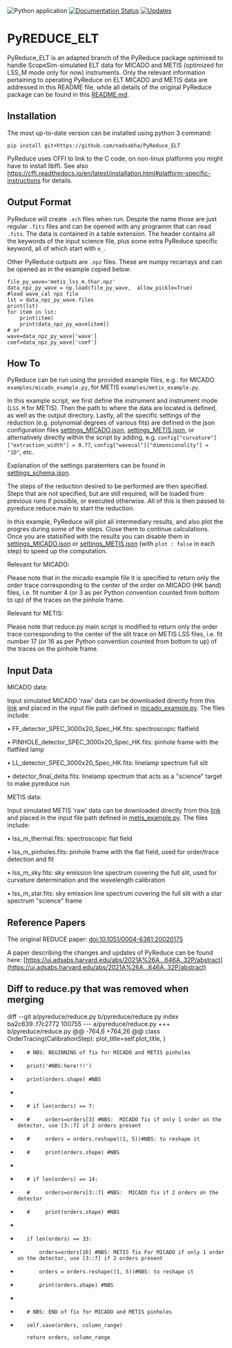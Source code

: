 ![Python application](https://github.com/nadsabha/PyReduce_ELT/workflows/Python%20application/badge.svg)
[![Documentation Status](https://readthedocs.org/projects/pyreduce-astro/badge/?version=latest)](https://pyreduce-astro.readthedocs.io/en/latest/?badge=latest)
[![Updates](https://pyup.io/repos/github/nadsabha/PyReduce_ELT/shield.svg)](https://pyup.io/repos/github/nadsabha/PyReduce_ELT/)

# PyREDUCE_ELT

PyReduce_ELT is an adapted branch of the PyReduce package optimised to handle ScopeSim-simulated ELT data for MICADO and METIS (optimized for LSS_M mode only for now) instruments. Only the relevant information pertaining to operating PyReduce on ELT MICADO and METIS data are addressed in this README file, while all details of the original PyReduce package can be found in this [README.md](https://github.com/AWehrhahn/PyReduce/blob/master/README.md).


Installation
------------

The most up-to-date version can be installed using python 3 command:
```
pip install git+https://github.com/nadsabha/PyReduce_ELT
```

PyReduce uses CFFI to link to the C code, on non-linux platforms you might have to install libffi.
See also https://cffi.readthedocs.io/en/latest/installation.html#platform-specific-instructions for details.

Output Format
-------------
PyReduce will create ``.ech`` files when run. Despite the name those are just regular ``.fits`` files and can be opened with any programm that can read ``.fits``. The data is contained in a table extension. The header contains all the keywords of the input science file, plus some extra PyReduce specific keyword, all of which start with ``e_``.

Other PyReduce outputs are ``.npz`` files. These are numpy recarrays and can be opened as in the example copied below:
```
file_py_wave='metis_lss_m.thar.npz'
data_npz_py_wave = np.load(file_py_wave,  allow_pickle=True)
#load wave_cal npz file
lst = data_npz_py_wave.files
print(lst)
for item in lst:
    print(item)
    print(data_npz_py_wave[item])
# or
wave=data_npz_py_wave['wave']
coef=data_npz_py_wave['coef']
```

How To
------
PyReduce can be run using the provided example files, e.g.:
for MICADO ``examples/micado_example.py``,
for METIS ``examples/metis_example.py``.

In this example script, we first define the instrument and instrument mode (``LSS_M`` for METIS). Then the path to where the data are located is defined, as well as the output directory. Lastly, all the specific settings of the reduction (e.g. polynomial degrees of various fits) are defined in the json configuration files [settings_MICADO.json](https://github.com/nadsabha/PyReduce_ELT/blob/master/pyreduce/settings/settings_MICADO.json), [settings_METIS.json](https://github.com/nadsabha/PyReduce_ELT/blob/master/pyreduce/settings/settings_METIS.json), or alternatively directly within the script by adding, e.g. ``config["curvature"]["extraction_width"] = 0.77``, ``config["wavecal"]["dimensionality"] = "1D"``, etc.

Explanation of the settings paratemters can be found in [settings_schema.json](https://github.com/nadsabha/PyReduce_ELT/blob/master/pyreduce/settings/settings_schema.json).

The steps of the reduction desired to be performed are then specified. Steps that are not specified, but are still required, will be loaded from previous runs if possible, or executed otherwise.
All of this is then passed to pyreduce.reduce.main to start the reduction.

In this example, PyReduce will plot all intermediary results, and also plot the progres during some of the steps. Close them to continue calculations. Once you are statisified with the results you can disable them in [settings_MICADO.json](https://github.com/nadsabha/PyReduce_ELT/blob/master/pyreduce/settings/settings_MICADO.json) or [settings_METIS.json](https://github.com/nadsabha/PyReduce_ELT/blob/master/pyreduce/settings/settings_METIS.json) (with ``plot : false`` in each step) to speed up the computation.

Relevant for MICADO:

Please note that in the micado example file it is specified to return only the order trace corresponding to the center of the order on MICADO (HK band) files, i.e. fit number 4 (or 3 as per Python convention counted from bottom to up) of the traces on the pinhole frame.

Relevant for METIS:

Please note that reduce.py main script is modified to return only the order trace corresponding to the center of the slit trace on METIS LSS files, i.e. fit number 17 (or 16 as per Python convention counted from bottom to up) of the traces on the pinhole frame.

Input Data
------

MICADO data:

Input simulated MICADO 'raw' data  can be downloaded directly from this [link](https://www.dropbox.com/sh/e3lnvtkmyjveajk/AABPHxeUdDO5AnkWCAjbM0e1a?dl=0) and placed in the input file path defined in [micado_example.py](https://github.com/nadsabha/PyReduce_ELT/blob/master/examples/micado_example.py). The files include:

• FF_detector_SPEC_3000x20_Spec_HK.fits: spectroscopic flatfield

• PINHOLE_detector_SPEC_3000x20_Spec_HK.fits: pinhole frame with the flatfiled lamp

• LL_detector_SPEC_3000x20_Spec_HK.fits: linelamp spectrum full slit

• detector_final_delta.fits: linelamp spectrum that acts as a "science" target to make pyreduce run

METIS data:

Input simulated METIS 'raw' data  can be downloaded directly from this [link](https://www.dropbox.com/sh/h1dz80vsw4lwoel/AAAqJD_FGDGC-t12wgnPXVR8a?dl=0) and placed in the input file path defined in [metis_example.py](https://github.com/nadsabha/PyReduce_ELT/blob/master/examples/metis_example.py). The files include:

• lss_m_thermal.fits: spectroscopic flat field

• lss_m_pinholes.fits: pinhole frame with the flat field, used for order/trace detection and fit

• lss_m_sky.fits: sky emission line spectrum covering the full slit, used for curvature determination and the wavelength calibration

• lss_m_star.fits: sky emission line spectrum covering the full slit with a star spectrum "science" frame

Reference Papers
------
The original REDUCE paper: [doi:10.1051/0004-6361:20020175](https://doi.org/10.1051/0004-6361:20020175)

A paper describing the changes and updates of PyReduce can be found here: [https://ui.adsabs.harvard.edu/abs/2021A%26A...646A..32P/abstract](https://ui.adsabs.harvard.edu/abs/2021A%26A...646A..32P/abstract)


Diff to reduce.py that was removed when merging
------

diff --git a/pyreduce/reduce.py b/pyreduce/reduce.py
index ba2c639..f7c2772 100755
--- a/pyreduce/reduce.py
+++ b/pyreduce/reduce.py
@@ -764,6 +764,26 @@ class OrderTracing(CalibrationStep):
             plot_title=self.plot_title,
         )

+        # NBS: BEGINNING of fix for MICADO and METIS pinholes
+        print('#NBS:here!!!')
+        print(orders.shape) #NBS
+
+        # if len(orders) == 7:
+        #     orders=orders[3] #NBS:  MICADO fix if only 1 order on the detector, use [3::7] if 2 orders present
+        #     orders = orders.reshape((1, 5))#NBS: to reshape it
+        #     print(orders.shape) #NBS
+
+        # if len(orders) == 14:
+        #     orders=orders[3::7] #NBS:  MICADO fix if 2 orders on the detector
+        #     print(orders.shape) #NBS
+
+        if len(orders) == 33:
+            orders=orders[16] #NBS: METIS fix For MICADO if only 1 order on the detector, use [3::7] if 2 orders present
+            orders = orders.reshape((1, 5))#NBS: to reshape it
+            print(orders.shape) #NBS
+
+        # NBS: END of fix for MICADO and METIS pinholes
+
         self.save(orders, column_range)

         return orders, column_range
